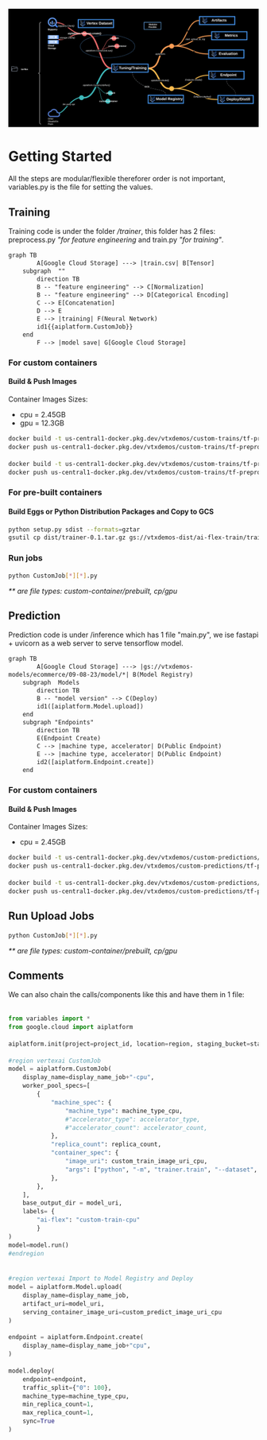 ![](../../images/ai-flex-customjob.png)

# Getting Started
All the steps are modular/flexible thereforer order is not important, variables.py is the file for setting the values.

## Training

Training code is under the folder */trainer*, this folder has 2 files: preprocess.py *"for feature engineering* and train.py *"for training"*.

```mermaid
graph TB
        A[Google Cloud Storage] ---> |train.csv| B[Tensor]
    subgraph  ""
        direction TB
        B -- "feature engineering" --> C[Normalization]
        B -- "feature engineering" --> D[Categorical Encoding]
        C --> E[Concatenation]
        D --> E
        E --> |training| F(Neural Network)
        id1{{aiplatform.CustomJob}}
    end
        F --> |model save| G[Google Cloud Storage]
```

### For custom containers
#### Build & Push Images

Container Images Sizes:
- cpu = 2.45GB
- gpu = 12.3GB

```sh
docker build -t us-central1-docker.pkg.dev/vtxdemos/custom-trains/tf-preprocess_cpu:1.0 -f Dockerfile\[CPU\] .
docker push us-central1-docker.pkg.dev/vtxdemos/custom-trains/tf-preprocess_cpu:1.0

docker build -t us-central1-docker.pkg.dev/vtxdemos/custom-trains/tf-preprocess_gpu:1.0 -f trainer/Dockerfile\[GPU\] .
docker push us-central1-docker.pkg.dev/vtxdemos/custom-trains/tf-preprocess_gpu:1.0
```

### For pre-built containers
#### Build Eggs or Python Distribution Packages and Copy to GCS
```sh
python setup.py sdist --formats=gztar
gsutil cp dist/trainer-0.1.tar.gz gs://vtxdemos-dist/ai-flex-train/trainer-0.1.tar.gz
```
### Run jobs

```sh
python CustomJob[*][*].py
```
*\*\* are file types: custom-container/prebuilt, cp/gpu*

## Prediction

Prediction code is under /inference which has 1 file "main.py", we ise fastapi + uvicorn as a web server to serve tensorflow model.

```mermaid
graph TB
        A[Google Cloud Storage] ---> |gs://vtxdemos-models/ecommerce/09-08-23/model/*| B(Model Registry)
    subgraph  Models
        direction TB
        B -- "model version" --> C(Deploy)
        id1([aiplatform.Model.upload])
    end
    subgraph "Endpoints"
        direction TB
        E(Endpoint Create)
        C --> |machine type, accelerator| D(Public Endpoint)
        E --> |machine type, accelerator| D(Public Endpoint)
        id2([aiplatform.Endpoint.create])
    end
```

### For custom containers
#### Build & Push Images

Container Images Sizes:
- cpu = 2.45GB

```sh
docker build -t us-central1-docker.pkg.dev/vtxdemos/custom-predictions/tf-preprocess_cpu:1.0 -f Dockerfile_prediction_[cpu] .
docker push us-central1-docker.pkg.dev/vtxdemos/custom-predictions/tf-preprocess_cpu:1.0

docker build -t us-central1-docker.pkg.dev/vtxdemos/custom-predictions/tf-preprocess_gpu:1.0 -f Dockerfile_prediction_[gpu] .
docker push us-central1-docker.pkg.dev/vtxdemos/custom-predictions/tf-preprocess_gpu:1.0
```

## Run Upload Jobs
```sh
python CustomJob[*][*].py
```
*\*\* are file types: custom-container/prebuilt, cp/gpu*

## Comments

We can also chain the calls/components like this and have them in 1 file:

```python

from variables import *
from google.cloud import aiplatform

aiplatform.init(project=project_id, location=region, staging_bucket=staging_bucket)

#region vertexai CustomJob
model = aiplatform.CustomJob(
    display_name=display_name_job+"-cpu",
    worker_pool_specs=[
        {
            "machine_spec": {
                "machine_type": machine_type_cpu,
                #"accelerator_type": accelerator_type,
                #"accelerator_count": accelerator_count,
            },
            "replica_count": replica_count,
            "container_spec": {
                "image_uri": custom_train_image_uri_cpu,
                "args": ["python", "-m", "trainer.train", "--dataset", dataset_uri]
            },
        },
    ],
    base_output_dir = model_uri,
    labels= {
        "ai-flex": "custom-train-cpu"
        }
)
model=model.run()
#endregion


#region vertexai Import to Model Registry and Deploy
model = aiplatform.Model.upload(
    display_name=display_name_job, 
    artifact_uri=model_uri, 
    serving_container_image_uri=custom_predict_image_uri_cpu
)

endpoint = aiplatform.Endpoint.create(
    display_name=display_name_job+"cpu", 
)

model.deploy(
    endpoint=endpoint, 
    traffic_split={"0": 100},
    machine_type=machine_type_cpu, 
    min_replica_count=1, 
    max_replica_count=1, 
    sync=True
)
```